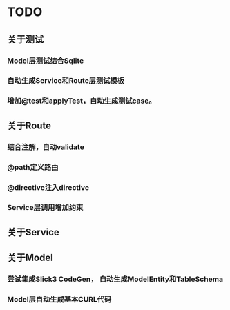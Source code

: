 # TODO

## 关于测试

### Model层测试结合Sqlite
### 自动生成Service和Route层测试模板
### 增加@test和applyTest，自动生成测试case。

## 关于Route
### 结合注解，自动validate
### @path定义路由
### @directive注入directive
### Service层调用增加约束

## 关于Service

## 关于Model
### 尝试集成Slick3 CodeGen， 自动生成ModelEntity和TableSchema
### Model层自动生成基本CURL代码